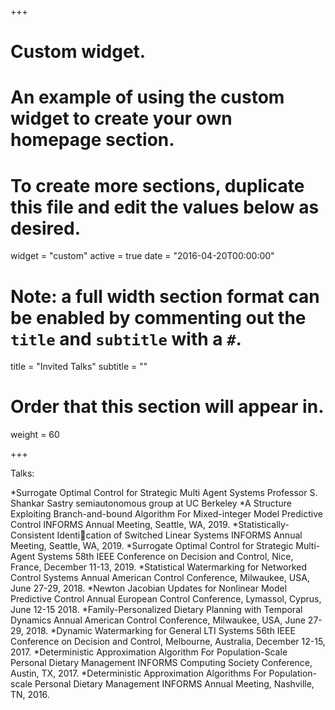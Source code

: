 +++
# Custom widget.
# An example of using the custom widget to create your own homepage section.
# To create more sections, duplicate this file and edit the values below as desired.
widget = "custom"
active = true
date = "2016-04-20T00:00:00"

# Note: a full width section format can be enabled by commenting out the `title` and `subtitle` with a `#`.
title = "Invited Talks"
subtitle = ""

# Order that this section will appear in.
weight = 60

+++

Talks:

*Surrogate Optimal Control for Strategic Multi Agent Systems
Professor S. Shankar Sastry semiautonomous group at UC Berkeley
*A Structure Exploiting Branch-and-bound Algorithm For Mixed-integer Model Predictive Control
INFORMS Annual Meeting, Seattle, WA, 2019.
*Statistically-Consistent Identication of Switched Linear Systems
INFORMS Annual Meeting, Seattle, WA, 2019.
*Surrogate Optimal Control for Strategic Multi-Agent Systems
58th IEEE Conference on Decision and Control, Nice, France, December 11-13, 2019.
*Statistical Watermarking for Networked Control Systems
Annual American Control Conference, Milwaukee, USA, June 27-29, 2018.
*Newton Jacobian Updates for Nonlinear Model Predictive Control
Annual European Control Conference, Lymassol, Cyprus, June 12-15 2018.
*Family-Personalized Dietary Planning with Temporal Dynamics
Annual American Control Conference, Milwaukee, USA, June 27-29, 2018.
*Dynamic Watermarking for General LTI Systems
56th IEEE Conference on Decision and Control, Melbourne, Australia, December 12-15, 2017.
*Deterministic Approximation Algorithm For Population-Scale Personal Dietary Management
INFORMS Computing Society Conference, Austin, TX, 2017.
*Deterministic Approximation Algorithms For Population-scale Personal Dietary Management
INFORMS Annual Meeting, Nashville, TN, 2016.